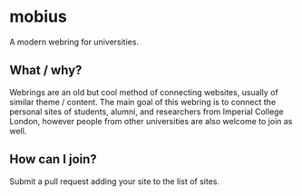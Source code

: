 # mobius

A modern webring for universities.

## What / why?

Webrings are an old but cool method of connecting websites, usually of similar theme / content. The main goal of this webring is to connect the personal sites of students, alumni, and researchers from Imperial College London, however people from other universities are also welcome to join as well.

## How can I join?

Submit a pull request adding your site to the list of sites.
